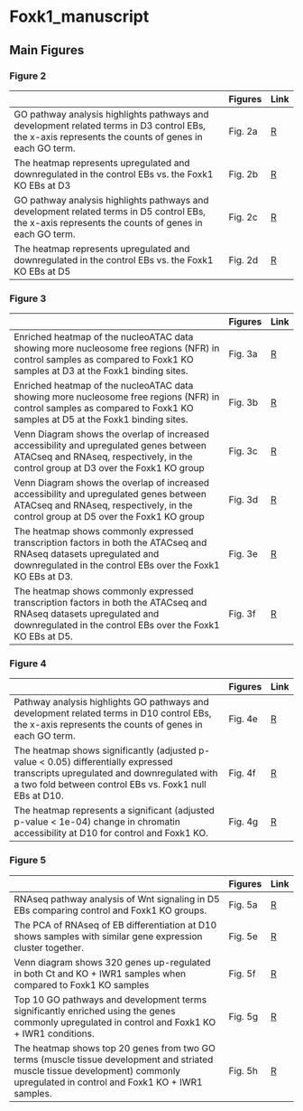 # Foxk1_manuscript

## Main Figures

### Figure 2
|  | Figures | Link | 
| --- | --- | --- | 
| GO pathway analysis highlights pathways and development related terms in D3 control EBs, the x-axis represents the counts of genes in each GO term. | Fig. 2a | [R](https://colab.research.google.com/github/djglab/Foxk1_manuscript/blob/main/notebooks/RNAseq_Figure_2_Supplementary_3.ipynb) |
| The heatmap represents  upregulated and downregulated in the control EBs vs. the Foxk1 KO EBs at D3 | Fig. 2b | [R](https://colab.research.google.com/github/djglab/Foxk1_manuscript/blob/main/notebooks/RNAseq_Figure_2_Supplementary_3.ipynb) |
| GO pathway analysis highlights pathways and development related terms in D5 control EBs, the x-axis represents the counts of genes in each GO term. | Fig. 2c | [R](https://colab.research.google.com/github/djglab/Foxk1_manuscript/blob/main/notebooks/RNAseq_Figure_2_Supplementary_3.ipynb) |
| The heatmap represents  upregulated and downregulated in the control EBs vs. the Foxk1 KO EBs at D5 | Fig. 2d | [R](https://colab.research.google.com/github/djglab/Foxk1_manuscript/blob/main/notebooks/RNAseq_Figure_2_Supplementary_3.ipynb) |


### Figure 3
|  | Figures | Link | 
| --- | --- | --- | 
| Enriched heatmap of the nucleoATAC data showing more nucleosome free regions (NFR) in control samples as compared to Foxk1 KO samples at D3 at the Foxk1 binding sites. | Fig. 3a | [R](https://colab.research.google.com/github/djglab/Foxk1_manuscript/blob/main/notebooks/New_Figure_3ab_FOXK1_Nucleoatac_KO_ND_enriched_heatmap_showing_NFR_and_NOR.ipynb) |
| Enriched heatmap of the nucleoATAC data showing more nucleosome free regions (NFR) in control samples as compared to Foxk1 KO samples at D5 at the Foxk1 binding sites. | Fig. 3b | [R](https://colab.research.google.com/github/djglab/Foxk1_manuscript/blob/main/notebooks/New_Figure_3ab_FOXK1_Nucleoatac_KO_ND_enriched_heatmap_showing_NFR_and_NOR.ipynb) |
| Venn Diagram shows the overlap of increased accessibility and upregulated genes between ATACseq and RNAseq, respectively, in the control group at D3 over the Foxk1 KO group | Fig. 3c | [R](https://colab.research.google.com/github/djglab/Foxk1_manuscript/blob/main/notebooks/Figure_3cdef_Supplementary_4_RNA_ATAC_Integration_chromVAR.ipynb) |
| Venn Diagram shows the overlap of increased accessibility and upregulated genes between ATACseq and RNAseq, respectively, in the control group at D5 over the Foxk1 KO group | Fig. 3d | [R](https://colab.research.google.com/github/djglab/Foxk1_manuscript/blob/main/notebooks/Figure_3cdef_Supplementary_4_RNA_ATAC_Integration_chromVAR.ipynb) |
| The heatmap shows commonly expressed transcription factors in both the ATACseq and RNAseq datasets upregulated and downregulated in the control EBs over the Foxk1 KO EBs at D3. | Fig. 3e | [R](https://colab.research.google.com/github/djglab/Foxk1_manuscript/blob/main/notebooks/Figure_3cdef_Supplementary_4_RNA_ATAC_Integration_chromVAR.ipynb) |
| The heatmap shows commonly expressed transcription factors in both the ATACseq and RNAseq datasets upregulated and downregulated in the control EBs over the Foxk1 KO EBs at D5. | Fig. 3f | [R](https://colab.research.google.com/github/djglab/Foxk1_manuscript/blob/main/notebooks/Figure_3cdef_Supplementary_4_RNA_ATAC_Integration_chromVAR.ipynb) |

### Figure 4
|  | Figures | Link | 
| --- | --- | --- | 
| Pathway analysis highlights GO pathways and development related terms in D10 control EBs, the x-axis represents the counts of genes in each GO term. | Fig. 4e | [R](https://colab.research.google.com/github/djglab/Foxk1_manuscript/blob/main/notebooks/Figure_4ef_RNAseq_Foxk1_D10_analysis.ipynb) |
| The heatmap shows significantly (adjusted p-value < 0.05) differentially expressed transcripts upregulated and downregulated with a two fold between control EBs vs. Foxk1 null EBs at D10. | Fig. 4f | [R](https://colab.research.google.com/github/djglab/Foxk1_manuscript/blob/main/notebooks/Figure_4ef_RNAseq_Foxk1_D10_analysis.ipynb) |
| The heatmap represents a significant (adjusted p-value < 1e-04) change in chromatin accessibility at D10 for control and Foxk1 KO. | Fig. 4g | [R](https://colab.research.google.com/github/djglab/Foxk1_manuscript/blob/main/notebooks/Figure_4g_Day_10_FOXK1_chromVAR_ATAC_analysis.ipynb) |

### Figure 5
|  | Figures | Link | 
| --- | --- | --- | 
| RNAseq pathway analysis of Wnt signaling in D5 EBs comparing control and Foxk1 KO groups. | Fig. 5a | [R](https://colab.research.google.com/github/djglab/Foxk1_manuscript/blob/main/notebooks/Figure_6a_and_5a_WNT_at_D5.ipynb) |
| The PCA of RNAseq of EB differentiation at D10 shows samples with similar gene expression cluster together. | Fig. 5e | [R](https://colab.research.google.com/github/djglab/Foxk1_manuscript/blob/main/notebooks/RNAseq_Foxk1_D10_analysis_Control_and_Iwr1_KO_similarity.ipynb) |
| Venn diagram shows 320 genes up-regulated in both Ct and KO + IWR1 samples when compared to Foxk1 KO samples | Fig. 5f | [R](https://colab.research.google.com/github/djglab/Foxk1_manuscript/blob/main/notebooks/RNAseq_Foxk1_D10_analysis_Control_and_Iwr1_KO_similarity.ipynb) |
|  Top 10 GO pathways and development terms significantly enriched using the genes commonly upregulated in control and Foxk1 KO + IWR1 conditions. | Fig. 5g | [R](https://colab.research.google.com/github/djglab/Foxk1_manuscript/blob/main/notebooks/RNAseq_Foxk1_D10_analysis_Control_and_Iwr1_KO_similarity.ipynb) |
|The heatmap shows top 20 genes from two GO terms (muscle tissue development and striated muscle tissue development) commonly upregulated in control and Foxk1 KO + IWR1 samples. | Fig. 5h | [R](https://colab.research.google.com/github/djglab/Foxk1_manuscript/blob/main/notebooks/RNAseq_Foxk1_D10_analysis_Control_and_Iwr1_KO_similarity.ipynb) |
